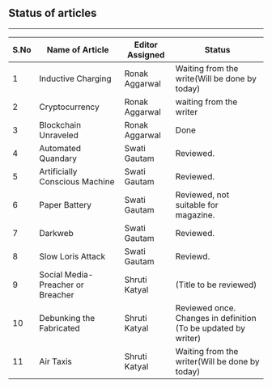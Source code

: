 ## Status of articles
---
S.No | Name of Article | Editor Assigned | Status |
| --- | --- | --- | --- |
1 | Inductive Charging | Ronak Aggarwal | Waiting from the write(Will be done by today)
2 | Cryptocurrency | Ronak Aggarwal | waiting from the writer
3 | Blockchain Unraveled | Ronak Aggarwal |  Done
4 | Automated Quandary | Swati Gautam | Reviewed.
5 | Artificially Conscious Machine | Swati Gautam | Reviewed.
6 | Paper Battery | Swati Gautam | Reviewed, not suitable for magazine.
7 | Darkweb | Swati Gautam | Reviewed.
8 | Slow Loris Attack | Swati Gautam |Reviewd.
9 | Social Media- Preacher or Breacher | Shruti Katyal | (Title to be reviewed)
10 | Debunking the Fabricated | Shruti Katyal | Reviewed once. Changes in definition (To be updated by writer)
11 |Air Taxis | Shruti Katyal | Waiting from the writer(Will be done by today)
